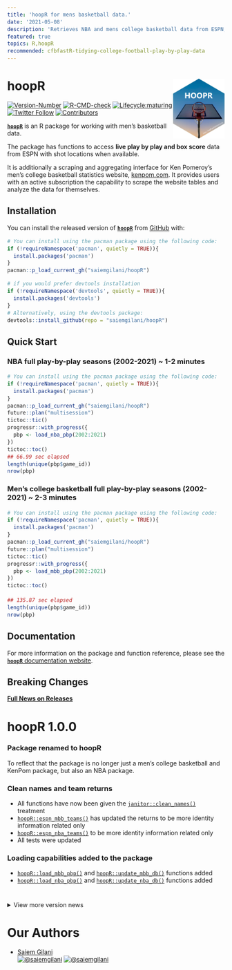 ```yaml
---
title: 'hoopR for mens basketball data.'
date: '2021-05-08'
description: 'Retrieves NBA and mens college basketball data from ESPN, kenpom.com, and the NCAA website.'
featured: true
topics: R,hoopR
recommended: cfbfastR-tidying-college-football-play-by-play-data
---
```


# hoopR <a href='http://saiemgilani.github.io/hoopR'><img src="https://raw.githubusercontent.com/saiemgilani/hoopR/master/logo.png" align="right" height="139"/></a>

<!-- badges: start -->

[![Version-Number](https://img.shields.io/github/r-package/v/saiemgilani/hoopR?label=hoopR&logo=R&style=for-the-badge)](https://github.com/saiemgilani/hoopR/)
[![R-CMD-check](https://img.shields.io/github/workflow/status/saiemgilani/hoopR/R-CMD-check?label=R-CMD-Check&logo=R&logoColor=blue&style=for-the-badge)](https://github.com/saiemgilani/hoopR/actions/workflows/R-CMD-check.yaml)
[![Lifecycle:maturing](https://img.shields.io/badge/lifecycle-maturing-blue.svg?style=for-the-badge&logo=github)](https://github.com/saiemgilani/hoopR/)
[![Twitter
Follow](https://img.shields.io/twitter/follow/saiemgilani?color=blue&label=%40saiemgilani&logo=twitter&style=for-the-badge)](https://twitter.com/saiemgilani)
[![Contributors](https://img.shields.io/github/contributors/saiemgilani/hoopR?style=for-the-badge)](https://github.com/saiemgilani/hoopR/graphs/contributors)
<!-- badges: end -->

[**`hoopR`**](https://saiemgilani.github.io/hoopR/) is an R package for
working with men’s basketball data.

The package has functions to access **live play by play and box score**
data from ESPN with shot locations when available.

It is additionally a scraping and aggregating interface for Ken
Pomeroy’s men’s college basketball statistics website,
[kenpom.com](https://kenpom.com). It provides users with an active
subscription the capability to scrape the website tables and analyze the
data for themselves.

## Installation

You can install the released version of
[**`hoopR`**](https://github.com/saiemgilani/hoopR/) from
[GitHub](https://github.com/saiemgilani/hoopR) with:

``` r
# You can install using the pacman package using the following code:
if (!requireNamespace('pacman', quietly = TRUE)){
  install.packages('pacman')
}
pacman::p_load_current_gh("saiemgilani/hoopR")
```

``` r
# if you would prefer devtools installation
if (!requireNamespace('devtools', quietly = TRUE)){
  install.packages('devtools')
}
# Alternatively, using the devtools package:
devtools::install_github(repo = "saiemgilani/hoopR")
```

## Quick Start

### **NBA full play-by-play seasons (2002-2021) \~ 1-2 minutes**

``` r
# You can install using the pacman package using the following code:
if (!requireNamespace('pacman', quietly = TRUE)){
  install.packages('pacman')
}
pacman::p_load_current_gh("saiemgilani/hoopR")
future::plan("multisession")
tictoc::tic()
progressr::with_progress({
  pbp <- load_nba_pbp(2002:2021)
})
tictoc::toc()
## 66.99 sec elapsed
length(unique(pbp$game_id))
nrow(pbp)
```

### **Men’s college basketball full play-by-play seasons (2002-2021) \~ 2-3 minutes**

``` r
# You can install using the pacman package using the following code:
if (!requireNamespace('pacman', quietly = TRUE)){
  install.packages('pacman')
}
pacman::p_load_current_gh("saiemgilani/hoopR")
future::plan("multisession")
tictoc::tic()
progressr::with_progress({
  pbp <- load_mbb_pbp(2002:2021)
})
tictoc::toc()

## 135.87 sec elapsed
length(unique(pbp$game_id))
nrow(pbp)
```

## **Documentation**

For more information on the package and function reference, please see
the [**`hoopR`** documentation
website](https://saiemgilani.github.io/hoopR/).

## **Breaking Changes**

[**Full News on
Releases**](https://saiemgilani.github.io/hoopR/news/index.html)

# **hoopR 1.0.0**

### **Package renamed to hoopR**

To reflect that the package is no longer just a men’s college basketball
and KenPom package, but also an NBA package.

### **Clean names and team returns**

  - All functions have now been given the
    [`janitor::clean_names()`](https://rdrr.io/cran/janitor/man/clean_names.html)
    treatment
  - [`hoopR::espn_mbb_teams()`](https://saiemgilani.github.io/hoopR/reference/espn_mbb_teams.html)
    has updated the returns to be more identity information related only
  - [`hoopR::espn_nba_teams()`](https://saiemgilani.github.io/hoopR/reference/espn_nba_teams.html)
    to be more identity information related only
  - All tests were updated

### **Loading capabilities added to the package**

  - [`hoopR::load_mbb_pbp()`](https://saiemgilani.github.io/hoopR/reference/load_mbb_pbp.html)
    and
    [`hoopR::update_mbb_db()`](https://saiemgilani.github.io/hoopR/reference/update_mbb_db.html)
    functions added
  - [`hoopR::load_nba_pbp()`](https://saiemgilani.github.io/hoopR/reference/load_nba_pbp.html)
    and
    [`hoopR::update_nba_db()`](https://saiemgilani.github.io/hoopR/reference/update_nba_db.html)
    functions added

# 

<details>

<summary>View more version news</summary>

### **hoopR 0.4**

  - Added support for ESPN’s NBA play-by-play endpoints with the
    addition of the following functions:
  - `hoopR::espn_nba_game_all()` - a convenience wrapper function around
    the following three functions (returns the results as a list of
    three data frames)
  - `hoopR::espn_nba_team_box()`
  - `hoopR::espn_nba_player_box()`
  - `hoopR::espn_nba_pbp()`
  - `hoopR::espn_nba_teams()`
  - `hoopR::espn_nba_scoreboard()`

### **hoopR 0.3.0**

  - `R` version 3.5.0 or greater dependency added
  - `purrr` version 0.3.0 or greater dependency added
  - `rvest` version 1.0.0 or greater dependency added
  - `progressr` version 0.6.0 or greater dependency added
  - `usethis` version 1.6.0 or greater dependency added
  - `xgboost` version 1.1.0 or greater dependency added
  - `tidyr` version 1.0.0 or greater dependency added
  - `stringr` version 1.3.0 or greater dependency added
  - `tibble` version 3.0.0 or greater dependency added
  - `furrr` dependency added
  - `future` dependency added

### **Test coverage**

  - Added tests for all KP and ESPN functions

#### **Function Naming Convention Change**

  - All functions sourced from [kenpom.com](https://www.kenpom.com/)
    will start with `kp_` as opposed to `get_`

  - Similarly, data and metrics sourced from ESPN will begin with
    `espn_` as opposed to `cbb_`. Moreover, all references to `cbb_`
    have been changed to `mbb_` as appropriate.

  - Data sourced directly from the NCAA website will start the function
    with `ncaa_`

#### New in v0.2.0-3: Support for ESPN’s men’s college basketball game data and NCAA NET Rankings

See the following ~~four~~ eight functions:

  - [`hoopR::espn_mbb_game_all()`](https://saiemgilani.github.io/hoopR/reference/espn_mbb_game_all.html)

  - [`hoopR::espn_mbb_pbp()`](https://saiemgilani.github.io/hoopR/reference/espn_mbb_pbp.html)

  - [`hoopR::espn_mbb_team_box()`](https://saiemgilani.github.io/hoopR/reference/espn_mbb_team_box.html)

  - [`hoopR::espn_mbb_player_box()`](https://saiemgilani.github.io/hoopR/reference/espn_mbb_player_box.html)

  - [`hoopR::espn_mbb_teams()`](https://saiemgilani.github.io/hoopR/reference/espn_mbb_teams.html)
    (bumps to v0.2.1)

  - [`hoopR::espn_mbb_conferences()`](https://saiemgilani.github.io/hoopR/reference/espn_mbb_conferences.html)
    (bumps to v0.2.1)

  - [`hoopR::espn_mbb_scoreboard()`](https://saiemgilani.github.io/hoopR/reference/espn_mbb_scoreboard.html)
    (bumps to v0.2.2)

  - [`hoopR::ncaa_mbb_NET_rankings()`](https://saiemgilani.github.io/hoopR/reference/ncaa_mbb_NET_rankings.html)
    (bumps to v0.2.3)

  - [`hoopR::espn_mbb_rankings()`](https://saiemgilani.github.io/hoopR/reference/espn_mbb_rankings.html)
    (bumps to v0.2.3)

</details>


# **Our Authors**

  - [Saiem Gilani](https://twitter.com/saiemgilani)  
    <a href="https://twitter.com/saiemgilani" target="blank"><img src="https://img.shields.io/twitter/follow/saiemgilani?color=blue&label=%40saiemgilani&logo=twitter&style=for-the-badge" alt="@saiemgilani" /></a>
    <a href="https://github.com/saiemgilani" target="blank"><img src="https://img.shields.io/github/followers/saiemgilani?color=eee&logo=Github&style=for-the-badge" alt="@saiemgilani" /></a>

